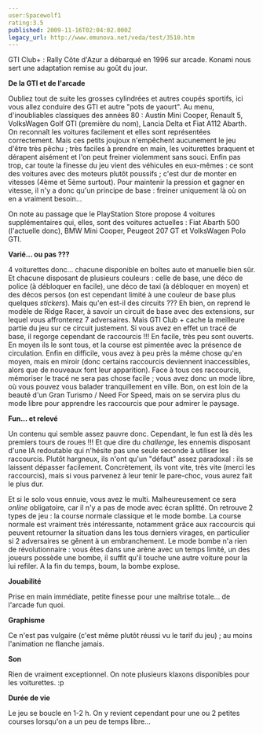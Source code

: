 ```yaml
---
user:Spacewolf1
rating:3.5
published: 2009-11-16T02:04:02.000Z
legacy_url: http://www.emunova.net/veda/test/3510.htm
---
```

GTI Club+ : Rally Côte d'Azur a débarqué en 1996 sur arcade. Konami nous sert une adaptation remise au goût du jour.  

  

**De la GTI et de l'arcade**  

Oubliez tout de suite les grosses cylindrées et autres coupés sportifs, ici vous allez conduire des GTI et autre "pots de yaourt". Au menu, d'inoubliables classiques des années 80 : Austin Mini Cooper, Renault 5, VolksWagen Golf GTI (première du nom), Lancia Delta et Fiat A112 Abarth. On reconnaît les voitures facilement et elles sont représentées correctement. Mais ces petits joujoux n'empêchent aucunement le jeu d'être très pêchu ; très faciles à prendre en main, les voiturettes braquent et dérapent aisément et l'on peut freiner violemment sans souci. Enfin pas trop, car toute la finesse du jeu vient des véhicules en eux-mêmes : ce sont des voitures avec des moteurs plutôt poussifs ; c'est dur de monter en vitesses (4ème et 5ème surtout). Pour maintenir la pression et gagner en vitesse, il n'y a donc qu'un principe de base : freiner uniquement là où on en a vraiment besoin...  

On note au passage que le PlayStation Store propose 4 voitures supplémentaires qui, elles, sont des voitures actuelles : Fiat Abarth 500 (l'actuelle donc), BMW Mini Cooper, Peugeot 207 GT et VolksWagen Polo GTI.  

  

**Varié... ou pas ???**  

4 voiturettes donc... chacune disponible en boîtes auto et manuelle bien sûr. Et chacune disposant de plusieurs couleurs : celle de base, une déco de police (à débloquer en facile), une déco de taxi (à débloquer en moyen) et des décos persos (on est cependant limité à une couleur de base plus quelques _stickers_). Mais qu'en est-il des circuits ??? Eh bien, on reprend le modèle de Ridge Racer, à savoir un circuit de base avec des extensions, sur lequel vous affronterez 7 adversaires. Mais GTI Club + cache la meilleure partie du jeu sur ce circuit justement. Si vous avez en effet un tracé de base, il regorge cependant de raccourcis !!! En facile, très peu sont ouverts. En moyen ils le sont tous, et la course est pimentée avec la présence de circulation. Enfin en difficile, vous avez à peu près la même chose qu'en moyen, mais en miroir (donc certains raccourcis deviennent inaccessibles, alors que de nouveaux font leur apparition). Face à tous ces raccourcis, mémoriser le tracé ne sera pas chose facile ; vous avez donc un mode libre, où vous pouvez vous balader tranquillement en ville. Bon, on est loin de la beauté d'un Gran Turismo / Need For Speed, mais on se servira plus du mode libre pour apprendre les raccourcis que pour admirer le paysage.  

  

**Fun... et relevé**  

Un contenu qui semble assez pauvre donc. Cependant, le fun est là dès les premiers tours de roues !!! Et que dire du _challenge_, les ennemis disposant d'une IA redoutable qui n'hésite pas une seule seconde à utiliser les raccourcis. Plutôt hargneux, ils n'ont qu'un "défaut" assez paradoxal : ils se laissent dépasser facilement. Concrètement, ils vont vite, très vite (merci les raccourcis), mais si vous parvenez à leur tenir le pare-choc, vous aurez fait le plus dur.  

Et si le solo vous ennuie, vous avez le multi. Malheureusement ce sera _online_ obligatoire, car il n'y a pas de mode avec écran splitté. On retrouve 2 types de jeu : la course normale classique et le mode bombe. La course normale est vraiment très intéressante, notamment grâce aux raccourcis qui peuvent retourner la situation dans les tous derniers virages, en particulier si 2 adversaires se gênent à un embranchement. Le mode bombe n'a rien de révolutionnaire : vous êtes dans une arène avec un temps limité, un des joueurs possède une bombe, il suffit qu'il touche une autre voiture pour la lui refiler. A la fin du temps, boum, la bombe explose.  

  

  

**Jouabilité**  

Prise en main immédiate, petite finesse pour une maîtrise totale... de l'arcade fun quoi.  

**Graphisme**  

Ce n'est pas vulgaire (c'est même plutôt réussi vu le tarif du jeu) ; au moins l'animation ne flanche jamais.  

**Son**  

Rien de vraiment exceptionnel. On note plusieurs klaxons disponibles pour les voiturettes. :p  

**Durée de vie**  

Le jeu se boucle en 1-2 h. On y revient cependant pour une ou 2 petites courses lorsqu'on a un peu de temps libre...